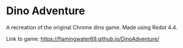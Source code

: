 # Dino Adventure

A recreation of the original Chrome dino game. Made using Redot 4.4.

Link to game: https://flamingwater69.github.io/DinoAdventure/